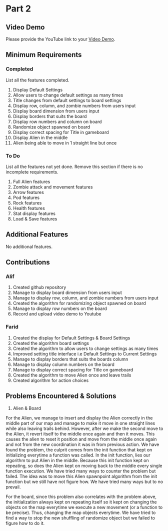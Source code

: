 # Part 2

## Video Demo

Please provide the YouTube link to your [Video Demo](https://youtu.be/xXxb6MfIv18).

## Minimum Requirements

### Completed

List all the features completed.

1. Display Default Settings
2. Allow users to change default settings as many times
3. Title changes from default settings to board settings
4. Display row, column, and zombie numbers from users input
5. Display board dimension from users input
6. Display borders that suits the board
7. Display row numbers and column on board
8. Randomize object spawned on board
9. Display correct spacing for Title in gameboard
10. Display Alien in the middle
11. Alien being able to move in 1 straight line but once

### To Do

List all the features not yet done. Remove this section if there is no incomplete requirements.

1. Full Alien features
2. Zombie attack and movement features
3. Arrow features
4. Pod features
5. Rock features
6. Health features
7. Stat display features
8. Load & Save features

## Additional Features

No additional features.

## Contributions

### Alif

1. Created github repository
2. Manage to display board dimension from users input
3. Manage to display row, column, and zombie numbers from users input
4. Created the algorithm for randomizing object spawned on board
5. Manage to display row numbers on the board
6. Record and upload video demo to Youtube

### Farid

1. Created the display for Default Settings & Board Settings
2. Created the algorithm board settings
3. Created the algorithm to allow users to change settings as many times
4. Improved setting title interface i.e Default Settings to Current Settings 
5. Manage to display borders that suits the boards column
6. Manage to display column numbers on the board
7. Manage to display correct spacing for Title on gameboard
8. Created the algorithm to move Alien once and leave trails
9. Created algorithm for action choices

## Problems Encountered & Solutions

1. Alien & Board

For the Alien, we manage to insert and display the Alien correctly in the middle part of our map and manage to make it move in one straight lines 
while also leaving trails behind. However, after we make the second move to the Alien, it revert itself to the middle once again and then it moves.
This causes the alien to reset it position and move from the middle once again and not from the new coordination it was in from previous action.
We have found the problem, the culprit comes from the init function that kept on initializing everytime a function was called. In the init function,
lies our algorithm to put Alien in the middle. Because this init function kept on repeating, so does the Alien kept on moving back to the middle
every single function execution. We have tried many ways to counter the problem but failed. The idea was to move this Alien spawnpoint algorithm
from the init function but we still have not figure how. We have tried many ways but to no prevail.

For the board, since this problem also correlates with the problem above, the initialization always kept on repeating itself so it kept on changing
the objects on the map everytime we execute a new movement (or a function to be precise). Thus, changing the map objects everytime. We have tried
to find a way to stop the new shuffling of randomize object but we failed to figure how to do it.